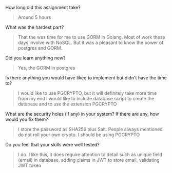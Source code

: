 How long did this assignment take?
> Around 5 hours

What was the hardest part?
> That the was time for me to use GORM in Golang.  Most of work these days involve with NoSQL.  But it was a pleasant to know the power of postgres and GORM.

Did you learn anything new?
> Yes, the GORM in postgres

Is there anything you would have liked to implement but didn't have the time to?
> I would like to use PGCRYPTO, but it will definitely take more time from my end
> I would like to include database script to create the database and to use the extension PGCRYPTO

What are the security holes (if any) in your system? If there are any, how would you fix them?
> I store the password as SHA256 plus Salt.  People always mentioned do not roll your own crypto.  I should be using PGCRYPTO

Do you feel that your skills were well tested?
> I do.  I like this, it does require attention to detail such as unique field (email) in database, adding claims in JWT to store email, validating JWT token
